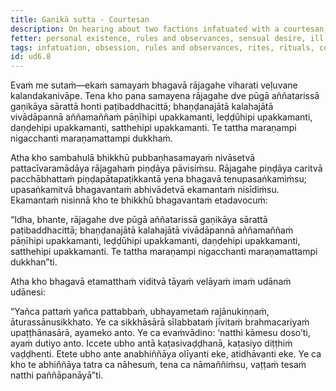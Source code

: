 ```yaml
---
title: Gaṇikā sutta - Courtesan
description: On hearing about two factions infatuated with a courtesan, the Buddha expresses an inspired utterance on the extremes - one of taking rules and observances as the essence and the other of seeing no fault in sensual pleasures.
fetter: personal existence, rules and observances, sensual desire, ill-will, conceit, ignorance
tags: infatuation, obsession, rules and observances, rites, rituals, celibacy, sensual pleasure, sensual desire, cycle of existence, cemetery, views, direct knowing, ud, ud6
id: ud6.8
---
```


Evaṁ me sutaṁ—ekaṁ samayaṁ bhagavā rājagahe viharati veḷuvane kalandakanivāpe. Tena kho pana samayena rājagahe dve pūgā aññatarissā gaṇikāya sārattā honti paṭibaddhacittā; bhaṇḍanajātā kalahajātā vivādāpannā aññamaññaṁ pāṇīhipi upakkamanti, leḍḍūhipi upakkamanti, daṇḍehipi upakkamanti, satthehipi upakkamanti. Te tattha maraṇampi nigacchanti maraṇamattampi dukkhaṁ.

Atha kho sambahulā bhikkhū pubbaṇhasamayaṁ nivāsetvā pattacīvaramādāya rājagahaṁ piṇḍāya pāvisiṁsu. Rājagahe piṇḍāya caritvā pacchābhattaṁ piṇḍapātapaṭikkantā yena bhagavā tenupasaṅkamiṁsu; upasaṅkamitvā bhagavantaṁ abhivādetvā ekamantaṁ nisīdiṁsu. Ekamantaṁ nisinnā kho te bhikkhū bhagavantaṁ etadavocuṁ:

“Idha, bhante, rājagahe dve pūgā aññatarissā gaṇikāya sārattā paṭibaddhacittā; bhaṇḍanajātā kalahajātā vivādāpannā aññamaññaṁ pāṇīhipi upakkamanti, leḍḍūhipi upakkamanti, daṇḍehipi upakkamanti, satthehipi upakkamanti. Te tattha maraṇampi nigacchanti maraṇamattampi dukkhan”ti.

Atha kho bhagavā etamatthaṁ viditvā tāyaṁ velāyaṁ imaṁ udānaṁ udānesi:

“Yañca pattaṁ yañca pattabbaṁ, ubhayametaṁ rajānukiṇṇaṁ, āturassānusikkhato.
Ye ca sikkhāsārā sīlabbataṁ jīvitaṁ brahmacariyaṁ upaṭṭhānasārā, ayameko anto.
Ye ca evaṁvādino: ‘natthi kāmesu doso’ti, ayaṁ dutiyo anto.
Iccete ubho antā kaṭasivaḍḍhanā, kaṭasiyo diṭṭhiṁ vaḍḍhenti.
Etete ubho ante anabhiññāya olīyanti eke, atidhāvanti eke.
Ye ca kho te abhiññāya tatra ca nāhesuṁ, tena ca nāmaññiṁsu, vaṭṭaṁ tesaṁ natthi paññāpanāyā”ti.
